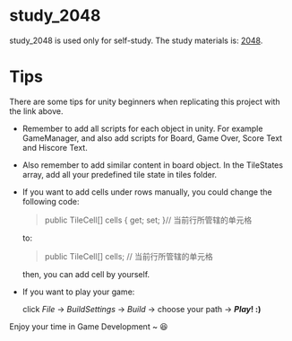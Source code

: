 # study_2048

study_2048 is used only for self-study. The study materials is: [2048](https://zhuanlan.zhihu.com/p/645656810).

# Tips

There are some tips for unity beginners when replicating this project with the link above.

-   Remember to add all scripts for each object in unity. For example GameManager, and also add scripts for Board, Game Over, Score Text and Hiscore Text.
-   Also remember to add similar content in board object. In the TileStates array, add all your predefined tile state in tiles folder.
-   If you want to add cells under rows manually, you could change the following code:

    > public TileCell[] cells { get; set; }// 当前行所管辖的单元格

    to:

    > public TileCell[] cells; // 当前行所管辖的单元格

    then, you can add cell by yourself.

-   If you want to play your game:

    click $File$ -> $Build Settings$ -> $Build$ -> choose your path -> **$Play!$ :)**

Enjoy your time in Game Development ~ :laughing:
